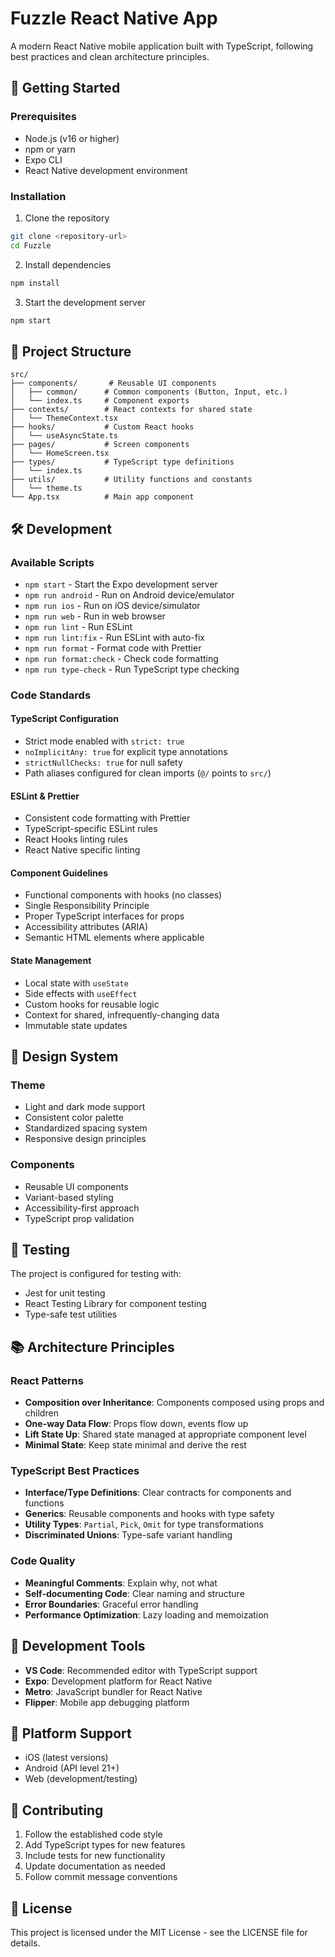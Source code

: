 # Fuzzle React Native App

A modern React Native mobile application built with TypeScript, following best practices and clean architecture principles.

## 🚀 Getting Started

### Prerequisites

- Node.js (v16 or higher)
- npm or yarn
- Expo CLI
- React Native development environment

### Installation

1. Clone the repository

```bash
git clone <repository-url>
cd Fuzzle
```

2. Install dependencies

```bash
npm install
```

3. Start the development server

```bash
npm start
```

## 📁 Project Structure

```
src/
├── components/       # Reusable UI components
│   ├── common/      # Common components (Button, Input, etc.)
│   └── index.ts     # Component exports
├── contexts/        # React contexts for shared state
│   └── ThemeContext.tsx
├── hooks/           # Custom React hooks
│   └── useAsyncState.ts
├── pages/           # Screen components
│   └── HomeScreen.tsx
├── types/           # TypeScript type definitions
│   └── index.ts
├── utils/           # Utility functions and constants
│   └── theme.ts
└── App.tsx          # Main app component
```

## 🛠️ Development

### Available Scripts

- `npm start` - Start the Expo development server
- `npm run android` - Run on Android device/emulator
- `npm run ios` - Run on iOS device/simulator
- `npm run web` - Run in web browser
- `npm run lint` - Run ESLint
- `npm run lint:fix` - Run ESLint with auto-fix
- `npm run format` - Format code with Prettier
- `npm run format:check` - Check code formatting
- `npm run type-check` - Run TypeScript type checking

### Code Standards

#### TypeScript Configuration

- Strict mode enabled with `strict: true`
- `noImplicitAny: true` for explicit type annotations
- `strictNullChecks: true` for null safety
- Path aliases configured for clean imports (`@/` points to `src/`)

#### ESLint & Prettier

- Consistent code formatting with Prettier
- TypeScript-specific ESLint rules
- React Hooks linting rules
- React Native specific linting

#### Component Guidelines

- Functional components with hooks (no classes)
- Single Responsibility Principle
- Proper TypeScript interfaces for props
- Accessibility attributes (ARIA)
- Semantic HTML elements where applicable

#### State Management

- Local state with `useState`
- Side effects with `useEffect`
- Custom hooks for reusable logic
- Context for shared, infrequently-changing data
- Immutable state updates

## 🎨 Design System

### Theme

- Light and dark mode support
- Consistent color palette
- Standardized spacing system
- Responsive design principles

### Components

- Reusable UI components
- Variant-based styling
- Accessibility-first approach
- TypeScript prop validation

## 🧪 Testing

The project is configured for testing with:

- Jest for unit testing
- React Testing Library for component testing
- Type-safe test utilities

## 📚 Architecture Principles

### React Patterns

- **Composition over Inheritance**: Components composed using props and children
- **One-way Data Flow**: Props flow down, events flow up
- **Lift State Up**: Shared state managed at appropriate component level
- **Minimal State**: Keep state minimal and derive the rest

### TypeScript Best Practices

- **Interface/Type Definitions**: Clear contracts for components and functions
- **Generics**: Reusable components and hooks with type safety
- **Utility Types**: `Partial`, `Pick`, `Omit` for type transformations
- **Discriminated Unions**: Type-safe variant handling

### Code Quality

- **Meaningful Comments**: Explain why, not what
- **Self-documenting Code**: Clear naming and structure
- **Error Boundaries**: Graceful error handling
- **Performance Optimization**: Lazy loading and memoization

## 🔧 Development Tools

- **VS Code**: Recommended editor with TypeScript support
- **Expo**: Development platform for React Native
- **Metro**: JavaScript bundler for React Native
- **Flipper**: Mobile app debugging platform

## 📱 Platform Support

- iOS (latest versions)
- Android (API level 21+)
- Web (development/testing)

## 🤝 Contributing

1. Follow the established code style
2. Add TypeScript types for new features
3. Include tests for new functionality
4. Update documentation as needed
5. Follow commit message conventions

## 📄 License

This project is licensed under the MIT License - see the LICENSE file for details.
